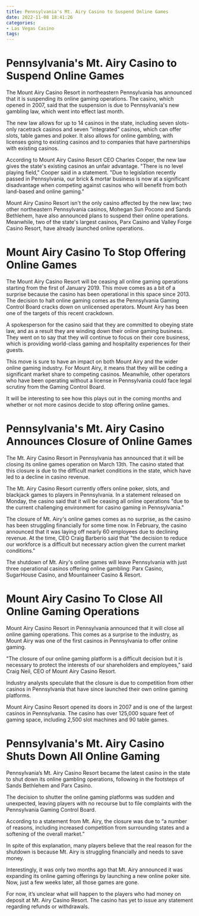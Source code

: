 ```yaml
---
title: Pennsylvania's Mt. Airy Casino to Suspend Online Games
date: 2022-11-08 18:41:26
categories:
- Las Vegas Casino
tags:
---
```



#  Pennsylvania's Mt. Airy Casino to Suspend Online Games

The Mount Airy Casino Resort in northeastern Pennsylvania has announced that it is suspending its online gaming operations. The casino, which opened in 2007, said that the suspension is due to Pennsylvania's new gambling law, which went into effect last month.

The new law allows for up to 14 casinos in the state, including seven slots-only racetrack casinos and seven "integrated" casinos, which can offer slots, table games and poker. It also allows for online gambling, with licenses going to existing casinos and to companies that have partnerships with existing casinos.

According to Mount Airy Casino Resort CEO Charles Cooper, the new law gives the state's existing casinos an unfair advantage. "There is no level playing field," Cooper said in a statement. "Due to legislation recently passed in Pennsylvania, our brick & mortar business is now at a significant disadvantage when competing against casinos who will benefit from both land-based and online gaming."

Mount Airy Casino Resort isn't the only casino affected by the new law; two other northeastern Pennsylvania casinos, Mohegan Sun Pocono and Sands Bethlehem, have also announced plans to suspend their online operations. Meanwhile, two of the state's largest casinos, Parx Casino and Valley Forge Casino Resort, have already launched online operations.

#  Mount Airy Casino To Stop Offering Online Games

The Mount Airy Casino Resort will be ceasing all online gaming operations starting from the first of January 2019. This move comes as a bit of a surprise because the casino has been operational in this space since 2013. The decision to halt online gaming comes as the Pennsylvania Gaming Control Board cracks down on unlicensed operators. Mount Airy has been one of the targets of this recent crackdown.

A spokesperson for the casino said that they are committed to obeying state law, and as a result they are winding down their online gaming business. They went on to say that they will continue to focus on their core business, which is providing world-class gaming and hospitality experiences for their guests.

This move is sure to have an impact on both Mount Airy and the wider online gaming industry. For Mount Airy, it means that they will be ceding a significant market share to competing casinos. Meanwhile, other operators who have been operating without a license in Pennsylvania could face legal scrutiny from the Gaming Control Board.

It will be interesting to see how this plays out in the coming months and whether or not more casinos decide to stop offering online games.

#  Pennsylvania's Mt. Airy Casino Announces Closure of Online Games

The Mt. Airy Casino Resort in Pennsylvania has announced that it will be closing its online games operation on March 13th. The casino stated that this closure is due to the difficult market conditions in the state, which have led to a decline in casino revenue.

The Mt. Airy Casino Resort currently offers online poker, slots, and blackjack games to players in Pennsylvania. In a statement released on Monday, the casino said that it will be ceasing all online operations "due to the current challenging environment for casino gaming in Pennsylvania."

The closure of Mt. Airy's online games comes as no surprise, as the casino has been struggling financially for some time now. In February, the casino announced that it was laying off nearly 60 employees due to declining revenue. At the time, CEO Craig Barberio said that "the decision to reduce our workforce is a difficult but necessary action given the current market conditions."

The shutdown of Mt. Airy's online games will leave Pennsylvania with just three operational casinos offering online gambling: Parx Casino, SugarHouse Casino, and Mountaineer Casino & Resort.

#  Mount Airy Casino To Close All Online Gaming Operations

Mount Airy Casino Resort in Pennsylvania announced that it will close all online gaming operations. This comes as a surprise to the industry, as Mount Airy was one of the first casinos in Pennsylvania to offer online gaming.

"The closure of our online gaming platform is a difficult decision but it is necessary to protect the interests of our shareholders and employees," said Craig Neil, CEO of Mount Airy Casino Resort.

Industry analysts speculate that the closure is due to competition from other casinos in Pennsylvania that have since launched their own online gaming platforms.

Mount Airy Casino Resort opened its doors in 2007 and is one of the largest casinos in Pennsylvania. The casino has over 125,000 square feet of gaming space, including 2,500 slot machines and 90 table games.

#  Pennsylvania's Mt. Airy Casino Shuts Down All Online Gaming

Pennsylvania’s Mt. Airy Casino Resort became the latest casino in the state to shut down its online gambling operations, following in the footsteps of Sands Bethlehem and Parx Casino.

The decision to shutter the online gaming platforms was sudden and unexpected, leaving players with no recourse but to file complaints with the Pennsylvania Gaming Control Board.

According to a statement from Mt. Airy, the closure was due to “a number of reasons, including increased competition from surrounding states and a softening of the overall market.”

In spite of this explanation, many players believe that the real reason for the shutdown is because Mt. Airy is struggling financially and needs to save money.

Interestingly, it was only two months ago that Mt. Airy announced it was expanding its online gaming offerings by launching a new online poker site. Now, just a few weeks later, all those games are gone.

For now, it’s unclear what will happen to the players who had money on deposit at Mt. Airy Casino Resort. The casino has yet to issue any statement regarding refunds or withdrawals.